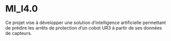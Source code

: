 # Ml_I4.0
 Ce projet vise à développer une solution d’intelligence  artificielle permettant de prédire les arrêts de protection d’un cobot UR3 à partir de ses données  de capteurs. 
